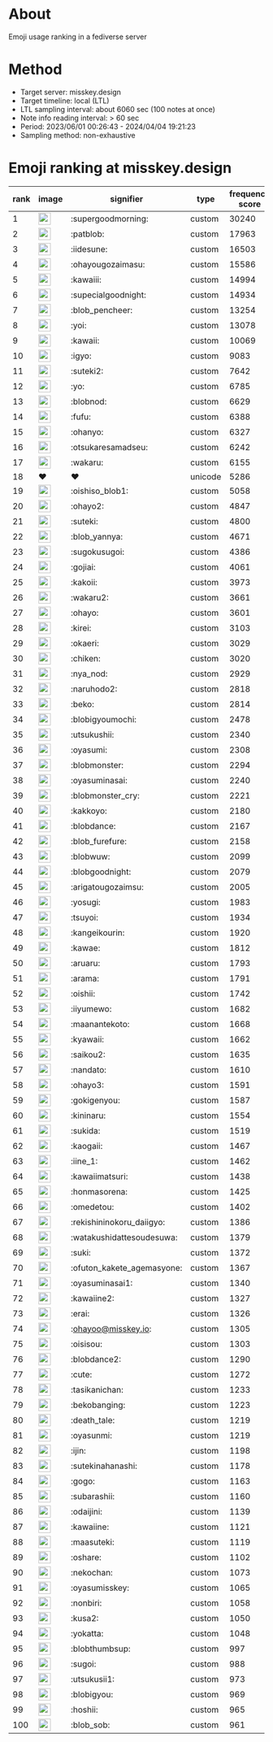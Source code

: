 # About
Emoji usage ranking in a fediverse server

# Method
- Target server: misskey.design
- Target timeline: local (LTL)
- LTL sampling interval: about 6060 sec (100 notes at once)
- Note info reading interval: > 60 sec
- Period: 2023/06/01 00:26:43 - 2024/04/04 19:21:23 
- Sampling method: non-exhaustive

# Emoji ranking at misskey.design

|rank|image|signifier|type|frequency score|
|----|----|----|----|----|
|1|<img height="24" src="https://misskey.design/emoji/supergoodmorning.webp">|:supergoodmorning:|custom|30240|
|2|<img height="24" src="https://misskey.design/emoji/patblob.webp">|:patblob:|custom|17963|
|3|<img height="24" src="https://misskey.design/emoji/iidesune.webp">|:iidesune:|custom|16503|
|4|<img height="24" src="https://misskey.design/emoji/ohayougozaimasu.webp">|:ohayougozaimasu:|custom|15586|
|5|<img height="24" src="https://misskey.design/emoji/kawaiii.webp">|:kawaiii:|custom|14994|
|6|<img height="24" src="https://misskey.design/emoji/supecialgoodnight.webp">|:supecialgoodnight:|custom|14934|
|7|<img height="24" src="https://misskey.design/emoji/blob_pencheer.webp">|:blob_pencheer:|custom|13254|
|8|<img height="24" src="https://misskey.design/emoji/yoi.webp">|:yoi:|custom|13078|
|9|<img height="24" src="https://misskey.design/emoji/kawaii.webp">|:kawaii:|custom|10069|
|10|<img height="24" src="https://misskey.design/emoji/igyo.webp">|:igyo:|custom|9083|
|11|<img height="24" src="https://misskey.design/emoji/suteki2.webp">|:suteki2:|custom|7642|
|12|<img height="24" src="https://misskey.design/emoji/yo.webp">|:yo:|custom|6785|
|13|<img height="24" src="https://misskey.design/emoji/blobnod.webp">|:blobnod:|custom|6629|
|14|<img height="24" src="https://misskey.design/emoji/fufu.webp">|:fufu:|custom|6388|
|15|<img height="24" src="https://misskey.design/emoji/ohanyo.webp">|:ohanyo:|custom|6327|
|16|<img height="24" src="https://misskey.design/emoji/otsukaresamadseu.webp">|:otsukaresamadseu:|custom|6242|
|17|<img height="24" src="https://misskey.design/emoji/wakaru.webp">|:wakaru:|custom|6155|
|18|❤|❤|unicode|5286|
|19|<img height="24" src="https://misskey.design/emoji/oishiso_blob1.webp">|:oishiso_blob1:|custom|5058|
|20|<img height="24" src="https://misskey.design/emoji/ohayo2.webp">|:ohayo2:|custom|4847|
|21|<img height="24" src="https://misskey.design/emoji/suteki.webp">|:suteki:|custom|4800|
|22|<img height="24" src="https://misskey.design/emoji/blob_yannya.webp">|:blob_yannya:|custom|4671|
|23|<img height="24" src="https://misskey.design/emoji/sugokusugoi.webp">|:sugokusugoi:|custom|4386|
|24|<img height="24" src="https://misskey.design/emoji/gojiai.webp">|:gojiai:|custom|4061|
|25|<img height="24" src="https://misskey.design/emoji/kakoii.webp">|:kakoii:|custom|3973|
|26|<img height="24" src="https://misskey.design/emoji/wakaru2.webp">|:wakaru2:|custom|3661|
|27|<img height="24" src="https://misskey.design/emoji/ohayo.webp">|:ohayo:|custom|3601|
|28|<img height="24" src="https://misskey.design/emoji/kirei.webp">|:kirei:|custom|3103|
|29|<img height="24" src="https://misskey.design/emoji/okaeri.webp">|:okaeri:|custom|3029|
|30|<img height="24" src="https://misskey.design/emoji/chiken.webp">|:chiken:|custom|3020|
|31|<img height="24" src="https://misskey.design/emoji/nya_nod.webp">|:nya_nod:|custom|2929|
|32|<img height="24" src="https://misskey.design/emoji/naruhodo2.webp">|:naruhodo2:|custom|2818|
|33|<img height="24" src="https://misskey.design/emoji/beko.webp">|:beko:|custom|2814|
|34|<img height="24" src="https://misskey.design/emoji/blobigyoumochi.webp">|:blobigyoumochi:|custom|2478|
|35|<img height="24" src="https://misskey.design/emoji/utsukushii.webp">|:utsukushii:|custom|2340|
|36|<img height="24" src="https://misskey.design/emoji/oyasumi.webp">|:oyasumi:|custom|2308|
|37|<img height="24" src="https://misskey.design/emoji/blobmonster.webp">|:blobmonster:|custom|2294|
|38|<img height="24" src="https://misskey.design/emoji/oyasuminasai.webp">|:oyasuminasai:|custom|2240|
|39|<img height="24" src="https://misskey.design/emoji/blobmonster_cry.webp">|:blobmonster_cry:|custom|2221|
|40|<img height="24" src="https://misskey.design/emoji/kakkoyo.webp">|:kakkoyo:|custom|2180|
|41|<img height="24" src="https://misskey.design/emoji/blobdance.webp">|:blobdance:|custom|2167|
|42|<img height="24" src="https://misskey.design/emoji/blob_furefure.webp">|:blob_furefure:|custom|2158|
|43|<img height="24" src="https://misskey.design/emoji/blobwuw.webp">|:blobwuw:|custom|2099|
|44|<img height="24" src="https://misskey.design/emoji/blobgoodnight.webp">|:blobgoodnight:|custom|2079|
|45|<img height="24" src="https://misskey.design/emoji/arigatougozaimsu.webp">|:arigatougozaimsu:|custom|2005|
|46|<img height="24" src="https://misskey.design/emoji/yosugi.webp">|:yosugi:|custom|1983|
|47|<img height="24" src="https://misskey.design/emoji/tsuyoi.webp">|:tsuyoi:|custom|1934|
|48|<img height="24" src="https://misskey.design/emoji/kangeikourin.webp">|:kangeikourin:|custom|1920|
|49|<img height="24" src="https://misskey.design/emoji/kawae.webp">|:kawae:|custom|1812|
|50|<img height="24" src="https://misskey.design/emoji/aruaru.webp">|:aruaru:|custom|1793|
|51|<img height="24" src="https://misskey.design/emoji/arama.webp">|:arama:|custom|1791|
|52|<img height="24" src="https://misskey.design/emoji/oishii.webp">|:oishii:|custom|1742|
|53|<img height="24" src="https://misskey.design/emoji/iiyumewo.webp">|:iiyumewo:|custom|1682|
|54|<img height="24" src="https://misskey.design/emoji/maanantekoto.webp">|:maanantekoto:|custom|1668|
|55|<img height="24" src="https://misskey.design/emoji/kyawaii.webp">|:kyawaii:|custom|1662|
|56|<img height="24" src="https://misskey.design/emoji/saikou2.webp">|:saikou2:|custom|1635|
|57|<img height="24" src="https://misskey.design/emoji/nandato.webp">|:nandato:|custom|1610|
|58|<img height="24" src="https://misskey.design/emoji/ohayo3.webp">|:ohayo3:|custom|1591|
|59|<img height="24" src="https://misskey.design/emoji/gokigenyou.webp">|:gokigenyou:|custom|1587|
|60|<img height="24" src="https://misskey.design/emoji/kininaru.webp">|:kininaru:|custom|1554|
|61|<img height="24" src="https://misskey.design/emoji/sukida.webp">|:sukida:|custom|1519|
|62|<img height="24" src="https://misskey.design/emoji/kaogaii.webp">|:kaogaii:|custom|1467|
|63|<img height="24" src="https://misskey.design/emoji/iine_1.webp">|:iine_1:|custom|1462|
|64|<img height="24" src="https://misskey.design/emoji/kawaiimatsuri.webp">|:kawaiimatsuri:|custom|1438|
|65|<img height="24" src="https://misskey.design/emoji/honmasorena.webp">|:honmasorena:|custom|1425|
|66|<img height="24" src="https://misskey.design/emoji/omedetou.webp">|:omedetou:|custom|1402|
|67|<img height="24" src="https://misskey.design/emoji/rekishininokoru_daiigyo.webp">|:rekishininokoru_daiigyo:|custom|1386|
|68|<img height="24" src="https://misskey.design/emoji/watakushidattesoudesuwa.webp">|:watakushidattesoudesuwa:|custom|1379|
|69|<img height="24" src="https://misskey.design/emoji/suki.webp">|:suki:|custom|1372|
|70|<img height="24" src="https://misskey.design/emoji/ofuton_kakete_agemasyone.webp">|:ofuton_kakete_agemasyone:|custom|1367|
|71|<img height="24" src="https://misskey.design/emoji/oyasuminasai1.webp">|:oyasuminasai1:|custom|1340|
|72|<img height="24" src="https://misskey.design/emoji/kawaiine2.webp">|:kawaiine2:|custom|1327|
|73|<img height="24" src="https://misskey.design/emoji/erai.webp">|:erai:|custom|1326|
|74|<img height="24" src="https://misskey.design/emoji/ohayoo.webp">|:ohayoo@misskey.io:|custom|1305|
|75|<img height="24" src="https://misskey.design/emoji/oisisou.webp">|:oisisou:|custom|1303|
|76|<img height="24" src="https://misskey.design/emoji/blobdance2.webp">|:blobdance2:|custom|1290|
|77|<img height="24" src="https://misskey.design/emoji/cute.webp">|:cute:|custom|1272|
|78|<img height="24" src="https://misskey.design/emoji/tasikanichan.webp">|:tasikanichan:|custom|1233|
|79|<img height="24" src="https://misskey.design/emoji/bekobanging.webp">|:bekobanging:|custom|1223|
|80|<img height="24" src="https://misskey.design/emoji/death_tale.webp">|:death_tale:|custom|1219|
|81|<img height="24" src="https://misskey.design/emoji/oyasunmi.webp">|:oyasunmi:|custom|1219|
|82|<img height="24" src="https://misskey.design/emoji/ijin.webp">|:ijin:|custom|1198|
|83|<img height="24" src="https://misskey.design/emoji/sutekinahanashi.webp">|:sutekinahanashi:|custom|1178|
|84|<img height="24" src="https://misskey.design/emoji/gogo.webp">|:gogo:|custom|1163|
|85|<img height="24" src="https://misskey.design/emoji/subarashii.webp">|:subarashii:|custom|1160|
|86|<img height="24" src="https://misskey.design/emoji/odaijini.webp">|:odaijini:|custom|1139|
|87|<img height="24" src="https://misskey.design/emoji/kawaiine.webp">|:kawaiine:|custom|1121|
|88|<img height="24" src="https://misskey.design/emoji/maasuteki.webp">|:maasuteki:|custom|1119|
|89|<img height="24" src="https://misskey.design/emoji/oshare.webp">|:oshare:|custom|1102|
|90|<img height="24" src="https://misskey.design/emoji/nekochan.webp">|:nekochan:|custom|1073|
|91|<img height="24" src="https://misskey.design/emoji/oyasumisskey.webp">|:oyasumisskey:|custom|1065|
|92|<img height="24" src="https://misskey.design/emoji/nonbiri.webp">|:nonbiri:|custom|1058|
|93|<img height="24" src="https://misskey.design/emoji/kusa2.webp">|:kusa2:|custom|1050|
|94|<img height="24" src="https://misskey.design/emoji/yokatta.webp">|:yokatta:|custom|1048|
|95|<img height="24" src="https://misskey.design/emoji/blobthumbsup.webp">|:blobthumbsup:|custom|997|
|96|<img height="24" src="https://misskey.design/emoji/sugoi.webp">|:sugoi:|custom|988|
|97|<img height="24" src="https://misskey.design/emoji/utsukusii1.webp">|:utsukusii1:|custom|973|
|98|<img height="24" src="https://misskey.design/emoji/blobigyou.webp">|:blobigyou:|custom|969|
|99|<img height="24" src="https://misskey.design/emoji/hoshii.webp">|:hoshii:|custom|965|
|100|<img height="24" src="https://misskey.design/emoji/blob_sob.webp">|:blob_sob:|custom|961|
